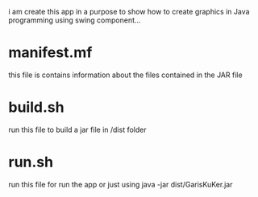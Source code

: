 i am create this app in a purpose to show how to create graphics in Java programming using swing component...

# manifest.mf
this file is contains information about the files contained in the JAR file

# build.sh
run this file to build a jar file in /dist folder

# run.sh
run this file for run the app or just using java -jar  dist/GarisKuKer.jar
